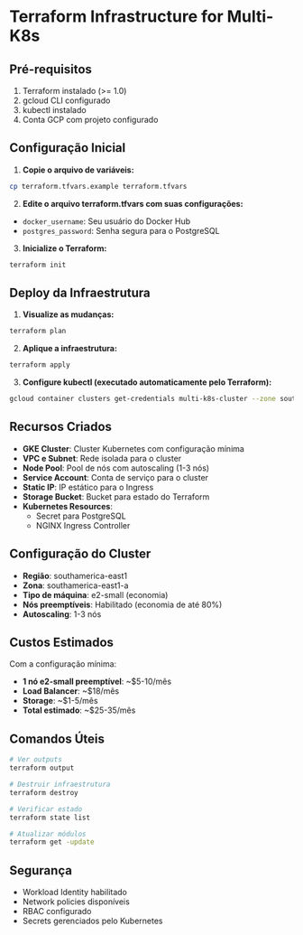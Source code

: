 # Terraform Infrastructure for Multi-K8s

## Pré-requisitos

1. Terraform instalado (>= 1.0)
2. gcloud CLI configurado
3. kubectl instalado
4. Conta GCP com projeto configurado

## Configuração Inicial

1. **Copie o arquivo de variáveis:**
```bash
cp terraform.tfvars.example terraform.tfvars
```

2. **Edite o arquivo terraform.tfvars com suas configurações:**
- `docker_username`: Seu usuário do Docker Hub
- `postgres_password`: Senha segura para o PostgreSQL

3. **Inicialize o Terraform:**
```bash
terraform init
```

## Deploy da Infraestrutura

1. **Visualize as mudanças:**
```bash
terraform plan
```

2. **Aplique a infraestrutura:**
```bash
terraform apply
```

3. **Configure kubectl (executado automaticamente pelo Terraform):**
```bash
gcloud container clusters get-credentials multi-k8s-cluster --zone southamerica-east1-a --project vschiavo-home
```

## Recursos Criados

- **GKE Cluster**: Cluster Kubernetes com configuração mínima
- **VPC e Subnet**: Rede isolada para o cluster
- **Node Pool**: Pool de nós com autoscaling (1-3 nós)
- **Service Account**: Conta de serviço para o cluster
- **Static IP**: IP estático para o Ingress
- **Storage Bucket**: Bucket para estado do Terraform
- **Kubernetes Resources**:
  - Secret para PostgreSQL
  - NGINX Ingress Controller

## Configuração do Cluster

- **Região**: southamerica-east1
- **Zona**: southamerica-east1-a
- **Tipo de máquina**: e2-small (economia)
- **Nós preemptíveis**: Habilitado (economia de até 80%)
- **Autoscaling**: 1-3 nós

## Custos Estimados

Com a configuração mínima:
- **1 nó e2-small preemptível**: ~$5-10/mês
- **Load Balancer**: ~$18/mês
- **Storage**: ~$1-5/mês
- **Total estimado**: ~$25-35/mês

## Comandos Úteis

```bash
# Ver outputs
terraform output

# Destruir infraestrutura
terraform destroy

# Verificar estado
terraform state list

# Atualizar módulos
terraform get -update
```

## Segurança

- Workload Identity habilitado
- Network policies disponíveis
- RBAC configurado
- Secrets gerenciados pelo Kubernetes